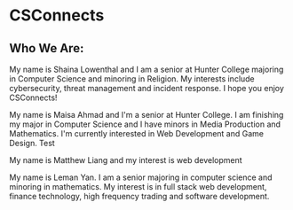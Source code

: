 # CSConnects

## Who We Are:

My name is Shaina Lowenthal and I am a senior at Hunter College majoring in Computer Science and minoring in Religion. My interests include cybersecurity, threat management and incident response. I hope you enjoy CSConnects!

My name is Maisa Ahmad and I'm a senior at Hunter College. I am finishing my major in Computer Science and I have minors in Media Production and Mathematics. I'm currently interested in Web Development and Game Design. 
Test

My name is Matthew Liang and my interest is web development

My name is Leman Yan. I am a senior majoring in computer science and minoring in mathematics. My interest is in full stack web development, finance technology, high frequency trading and software development. 


